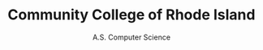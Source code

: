 ---
order: 2
title: Community College of Rhode Island
subtitle: A.S. Computer Science
period: Spring 2024
image: /assets/schools/ccri.png
description: |
  <ul>
    <li>Dean's List 4x</li>
  </ul>
---